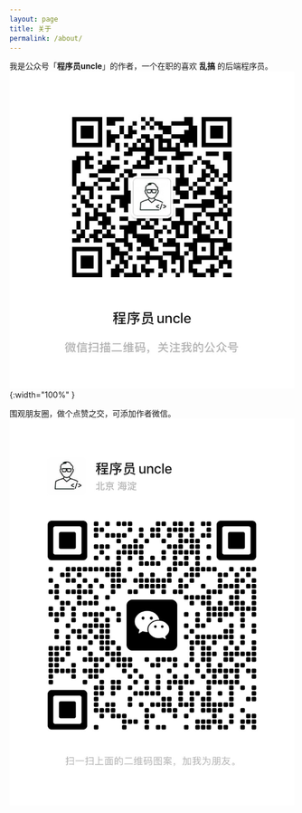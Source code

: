```yaml
---
layout: page
title: 关于
permalink: /about/
---
```


我是公众号「**程序员uncle**」的作者，一个在职的喜欢 **乱搞** 的后端程序员。
![关注我，即可体验 ChatGPT](/assets/official-account-qr.JPG){:width="100%" }

围观朋友圈，做个点赞之交，可添加作者微信。
![作者微信](/assets/author-wechat-qr.JPG)
